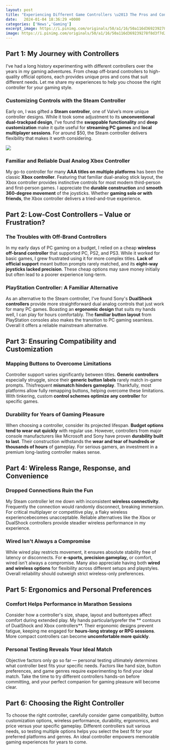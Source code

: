 ```yaml
---
layout: post
title: "Experiencing Different Game Controllers \u2013 The Pros and Cons of Each Option"
date:   2024-01-04 18:36:29 +0000
categories: ['News','Gaming']
excerpt_image: https://i.pinimg.com/originals/50/a1/16/50a116d369239278f8d3f7d22715f43f.jpg
image: https://i.pinimg.com/originals/50/a1/16/50a116d369239278f8d3f7d22715f43f.jpg
---
```


## Part 1: My Journey with Controllers
I’ve had a long history experimenting with different controllers over the years in my gaming adventures. From cheap off-brand controllers to high-quality official options, each provides unique pros and cons that suit different needs. Let me share my experiences to help you choose the right controller for your gaming style.
### Customizing Controls with the Steam Controller  
Early on, I was gifted a **Steam controller**, one of Valve’s more unique controller designs. While it took some adjustment to its **unconventional dual-trackpad design**, I’ve found the **swappable functionality** and **deep customization** make it quite useful for **streaming PC games** and **local multiplayer sessions**. For around $50, the Steam controller delivers flexibility that makes it worth considering.

![](https://i.pinimg.com/originals/50/a1/16/50a116d369239278f8d3f7d22715f43f.jpg)
### Familiar and Reliable Dual Analog Xbox Controller 
My go-to controller for many **AAA titles on multiple platforms** has been the classic **Xbox controller**. Featuring that familiar dual-analog stick layout, the Xbox controller provides instinctive controls for most modern third-person and first-person games. I appreciate the **durable construction** and **smooth 360-degree movement** of the joysticks. Whether **gaming solo or with friends**, the Xbox controller delivers a tried-and-true experience.
## Part 2: Low-Cost Controllers – Value or Frustration? 
### The Troubles with Off-Brand Controllers
In my early days of PC gaming on a budget, I relied on a cheap **wireless off-brand controller** that supported PC, PS2, and PS3. While it worked for basic games, I grew frustrated using it for more complex titles. **Lack of official support** meant button prompts rarely matched, and its **eight-way joysticks lacked precision**. These cheap options may save money initially but often lead to a poorer experience long-term.
### PlayStation Controller: A Familiar Alternative 
As an alternative to the Steam controller, I've found Sony's **DualShock controllers** provide more straightforward dual analog controls that just work for many PC games. Boasting an **ergonomic design** that suits my hands well, I can play for hours comfortably. The **familiar button layout** from PlayStation consoles also makes the transition to PC gaming seamless. Overall it offers a reliable mainstream alternative.
## Part 3: Ensuring Compatibility and Customization
### Mapping Buttons to Overcome Limitations 
Controller support varies significantly between titles. **Generic controllers** especially struggle, since their **generic button labels** rarely match in-game prompts. Thisfrequent **mismatch hinders gameplay**. Thankfully, most platforms allow fully remapping buttons, helping overcome these limitations. With tinkering, custom **control schemes optimize any controller** for specific games.
### Durability for Years of Gaming Pleasure
When choosing a controller, consider its projected lifespan. **Budget options tend to wear out quickly** with regular use. However, controllers from major console manufacturers like Microsoft and Sony have proven **durability built to last**. Their construction withstands the **wear and tear of hundreds or thousands of hours** of gameplay. For serious gamers, an investment in a premium long-lasting controller makes sense.
## Part 4: Wireless Range, Response, and Convenience  
### Dropped Connections Ruin the Fun 
My Steam controller let me down with inconsistent **wireless connectivity**. Frequently the connection would randomly disconnect, breaking immersion. For critical multiplayer or competitive play, a flaky wireless experiencebecomes unacceptable. Reliable alternatives like the Xbox or DualShock controllers provide steadier wireless performance in my experience.
### Wired Isn't Always a Compromise
While wired play restricts movement, it ensures absolute stability free of latency or disconnects. For **e-sports, precision gameplay,** or comfort, wired isn't always a compromise. Many also appreciate having both **wired and wireless options** for flexibility across different setups and playstyles. Overall reliability should outweigh strict wireless-only preferences. 
## Part 5: Ergonomics and Personal Preferences
### Comfort Helps Performance in Marathon Sessions 
Consider how a controller's size, shape, layout and buttontypes affect comfort during extended play. My hands particularlyprefer the ** contours of DualShock and Xbox controllers**. Their ergonomic designs prevent fatigue, keeping me engaged for **hours-long strategy or RPG sessions**. More compact controllers can become **uncomfortable more quickly**.
### Personal Testing Reveals Your Ideal Match 
Objective factors only go so far — personal testing ultimately determines what controller best fits your specific needs. Factors like hand size, button preferences, and game genres require experimenting to find your ideal match. Take the time to try different controllers hands-on before committing, and your perfect companion for gaming pleasure will become clear.
## Part 6: Choosing the Right Controller 
To choose the right controller, carefully consider game compatibility, button customization options, wireless performance, durability, ergonomics, and price versus your specific gameplay. Different controllers suit various needs, so testing multiple options helps you select the best fit for your preferred platforms and genres. An ideal controller empowers memorable gaming experiences for years to come.